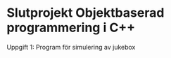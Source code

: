 Slutprojekt Objektbaserad programmering i C++
=============================================

Uppgift 1: Program för simulering av jukebox
